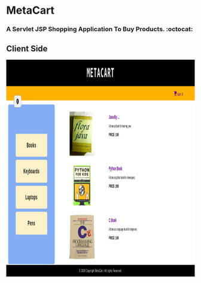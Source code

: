 # MetaCart

### A Servlet JSP Shopping Application To Buy Products. :octocat:

## Client Side

<img src="images/MetaCart.png" height="580" width="950"> 
